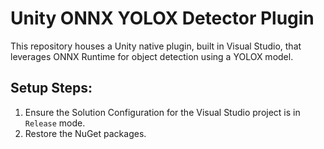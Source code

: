 # Unity ONNX YOLOX Detector Plugin
This repository houses a Unity native plugin, built in Visual Studio, that leverages ONNX Runtime for object detection using a YOLOX model.





## Setup Steps:

1. Ensure the Solution Configuration for the Visual Studio project is in `Release` mode.
2. Restore the NuGet packages.

